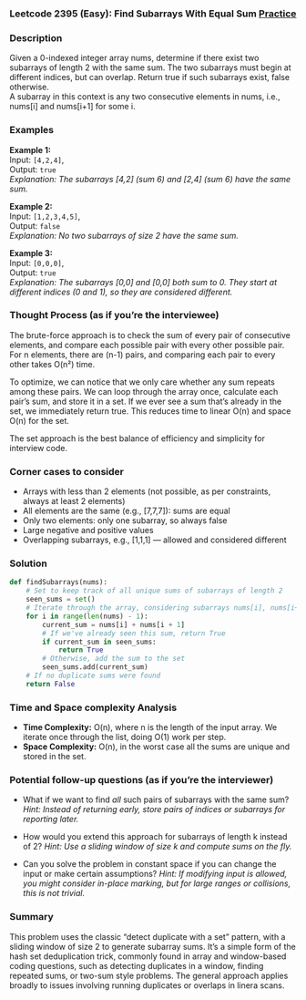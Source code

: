 ### Leetcode 2395 (Easy): Find Subarrays With Equal Sum [Practice](https://leetcode.com/problems/find-subarrays-with-equal-sum)

### Description  
Given a 0-indexed integer array nums, determine if there exist two subarrays of length 2 with the same sum. The two subarrays must begin at different indices, but can overlap. Return true if such subarrays exist, false otherwise.  
A subarray in this context is any two consecutive elements in nums, i.e., nums[i] and nums[i+1] for some i.

### Examples  

**Example 1:**  
Input: `[4,2,4]`,  
Output: `true`  
*Explanation: The subarrays [4,2] (sum 6) and [2,4] (sum 6) have the same sum.*

**Example 2:**  
Input: `[1,2,3,4,5]`,  
Output: `false`  
*Explanation: No two subarrays of size 2 have the same sum.*

**Example 3:**  
Input: `[0,0,0]`,  
Output: `true`  
*Explanation: The subarrays [0,0] and [0,0] both sum to 0. They start at different indices (0 and 1), so they are considered different.*

### Thought Process (as if you’re the interviewee)  
The brute-force approach is to check the sum of every pair of consecutive elements, and compare each possible pair with every other possible pair. For n elements, there are (n-1) pairs, and comparing each pair to every other takes O(n²) time.

To optimize, we can notice that we only care whether any sum repeats among these pairs. We can loop through the array once, calculate each pair’s sum, and store it in a set. If we ever see a sum that’s already in the set, we immediately return true. This reduces time to linear O(n) and space O(n) for the set.

The set approach is the best balance of efficiency and simplicity for interview code.

### Corner cases to consider  
- Arrays with less than 2 elements (not possible, as per constraints, always at least 2 elements)
- All elements are the same (e.g., [7,7,7]): sums are equal
- Only two elements: only one subarray, so always false
- Large negative and positive values
- Overlapping subarrays, e.g., [1,1,1] — allowed and considered different

### Solution

```python
def findSubarrays(nums):
    # Set to keep track of all unique sums of subarrays of length 2
    seen_sums = set()
    # Iterate through the array, considering subarrays nums[i], nums[i+1]
    for i in range(len(nums) - 1):
        current_sum = nums[i] + nums[i + 1]
        # If we've already seen this sum, return True
        if current_sum in seen_sums:
            return True
        # Otherwise, add the sum to the set
        seen_sums.add(current_sum)
    # If no duplicate sums were found
    return False
```

### Time and Space complexity Analysis  

- **Time Complexity:** O(n), where n is the length of the input array. We iterate once through the list, doing O(1) work per step.
- **Space Complexity:** O(n), in the worst case all the sums are unique and stored in the set.

### Potential follow-up questions (as if you’re the interviewer)  

- What if we want to find *all* such pairs of subarrays with the same sum?
  *Hint: Instead of returning early, store pairs of indices or subarrays for reporting later.*

- How would you extend this approach for subarrays of length k instead of 2?
  *Hint: Use a sliding window of size k and compute sums on the fly.*

- Can you solve the problem in constant space if you can change the input or make certain assumptions?
  *Hint: If modifying input is allowed, you might consider in-place marking, but for large ranges or collisions, this is not trivial.*

### Summary
This problem uses the classic “detect duplicate with a set” pattern, with a sliding window of size 2 to generate subarray sums. It’s a simple form of the hash set deduplication trick, commonly found in array and window-based coding questions, such as detecting duplicates in a window, finding repeated sums, or two-sum style problems. The general approach applies broadly to issues involving running duplicates or overlaps in linera scans.